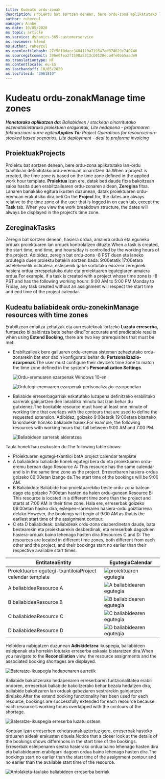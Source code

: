 ```yaml
---
title: Kudeatu ordu-zonak
description: Proiektu bat sortzen denean, bere ordu-zona aplikatutako lan-ordu txantiloian definitutako ordu-eremuan oinarritzen da.
author: ruhercul
manager: Annbe
ms.date: 10/05/2020
ms.topic: article
ms.service: dynamics-365-customerservice
ms.reviewer: kfend
ms.author: ruhercul
ms.openlocfilehash: 27f58f0dacc3404119a719547ad374629c740740
ms.sourcegitcommit: 396e0fea2f1598a5313cb0128eca4fe0bb5aade9
ms.translationtype: HT
ms.contentlocale: eu-ES
ms.lasthandoff: 10/05/2020
ms.locfileid: "3961810"
---
```

# <a name="manage-time-zones"></a><span data-ttu-id="3b559-103">Kudeatu ordu-zonak</span><span class="sxs-lookup"><span data-stu-id="3b559-103">Manage time zones</span></span>

<span data-ttu-id="3b559-104">_**Honetarako aplikatzen da:** Baliabideen / stockean oinarritutako eszenatokietarako proiektuen eragiketak, Lite hedapena - proformaren fakturazioari aurre egitea_</span><span class="sxs-lookup"><span data-stu-id="3b559-104">_**Applies To:** Project Operations for resource/non-stocked based scenarios, Lite deployment - deal to proforma invoicing_</span></span>


## <a name="projects"></a><span data-ttu-id="3b559-105">Proiektuak</span><span class="sxs-lookup"><span data-stu-id="3b559-105">Projects</span></span>

<span data-ttu-id="3b559-106">Proiektu bat sortzen denean, bere ordu-zona aplikatutako lan-ordu txantiloian definitutako ordu-eremuan oinarritzen da.</span><span class="sxs-lookup"><span data-stu-id="3b559-106">When a project is created, the time zone is based on the time zone defined in the applied work hour template.</span></span> <span data-ttu-id="3b559-107">**Proiektua** izan ere, datak beti daude fitxa bakoitzean saioa hasita duen erabiltzailearen ordu-zonaren aldean, **Zeregina** fitxa. Lanaren banakako egitura ikusten duzunean, datak proiektuaren ordu-eremuan erakutsiko dira beti.</span><span class="sxs-lookup"><span data-stu-id="3b559-107">On the **Project** for, the dates are always relative to the time zone of the user that is logged in on each tab, except the **Task** tab. When you view the work breakdown structure, the dates will always be displayed in the project’s time zone.</span></span>

## <a name="tasks"></a><span data-ttu-id="3b559-108">Zereginak</span><span class="sxs-lookup"><span data-stu-id="3b559-108">Tasks</span></span>

<span data-ttu-id="3b559-109">Zeregin bat sortzen denean, hasiera ordua, amaiera ordua eta eguneko orduak proiektuaren lan orduek kontrolatzen dituzte.</span><span class="sxs-lookup"><span data-stu-id="3b559-109">When a task is created, the start time, end time, and hours/day is controlled by the working hours of the project.</span></span> <span data-ttu-id="3b559-110">Adibidez, zeregin bat ordu-zona -8 PST duen eta laneko ordutegia duen proiektu batekin sortzen bada: 9:00etatik 17:00etara astelehenetik ostiralera, esleipenik gabe sortutako edozein zereginek hasiera ordua errespetatuko dute eta proiektuaren egutegiaren amaiera ordua.</span><span class="sxs-lookup"><span data-stu-id="3b559-110">For example, if a task is created with a project whose time zone is -8 PST and has the following working hours: 9:00 AM to 5:00 PM Monday to Friday, any task created without an assignment will respect the start time and end time of the project calendar.</span></span>

## <a name="manage-resources-with-time-zones"></a><span data-ttu-id="3b559-111">Kudeatu baliabideak ordu-zonekin</span><span class="sxs-lookup"><span data-stu-id="3b559-111">Manage resources with time zones</span></span>

<span data-ttu-id="3b559-112">Erabiltzean emaitza zehatzak eta aurresatekoak lortzeko **Luzatu erreserba**, funtsezko bi baldintza bete behar dira:</span><span class="sxs-lookup"><span data-stu-id="3b559-112">For accurate and predictable results when using **Extend Booking**, there are two key prerequisites that must be met:</span></span>  

- <span data-ttu-id="3b559-113">Erabiltzaileak bere gailuaren ordu-eremua sisteman zehaztutako ordu-zonarekin bat etor dadin konfiguratu behar du **Pertsonalizazio-ezarpenak**.</span><span class="sxs-lookup"><span data-stu-id="3b559-113">The user must configure their device's time zone to match the time zone defined in the system's **Personalization Settings**.</span></span>
 
  ![Ordu-eremuaren ezarpenak Windows 10-en](media/reconcile-assignments-03.png)

  ![Ordutegi-eremuaren ezarpenak pertsonalizazio-ezarpenetan](media/reconcile-assignments-04.png)
 
- <span data-ttu-id="3b559-116">Baliabide erreserbagarriak eskatutako luzapena definitzeko erabilitako sarrerak gainjartzen den lanaldiko minutu bat izan behar du gutxienez.</span><span class="sxs-lookup"><span data-stu-id="3b559-116">The bookable resource must have at least one minute of working time that overlaps with the contours that are used to define the requested extension.</span></span> <span data-ttu-id="3b559-117">Adibidez, goizeko 9:00etatik 19:00etara bitarteko lanorduekin honako baliabide hauek.</span><span class="sxs-lookup"><span data-stu-id="3b559-117">For example, the following resources with working hours that fall between 9:00 AM and 7:00 PM.</span></span> 

  ![Baliabideen sarrerak alderatzea](media/reconcile-assignments-05.png)

<span data-ttu-id="3b559-119">Taula honek hau erakusten du:</span><span class="sxs-lookup"><span data-stu-id="3b559-119">The following table shows:</span></span>

- <span data-ttu-id="3b559-120">Proiektuaren egutegi-txantiloi bat</span><span class="sxs-lookup"><span data-stu-id="3b559-120">A project calendar template</span></span>
- <span data-ttu-id="3b559-121">A baliabidea: baliabide honek egutegi bera du eta proiektuaren ordu-eremu berean dago.</span><span class="sxs-lookup"><span data-stu-id="3b559-121">Resource A: This resource has the same calendar and is in the same time zone as the project.</span></span> <span data-ttu-id="3b559-122">Erreserbaren hasiera-ordua goizeko 09:00etan izango da.</span><span class="sxs-lookup"><span data-stu-id="3b559-122">The start time of the bookings will be 9:00 AM.</span></span>
- <span data-ttu-id="3b559-123">B Baliabidea: Baliabide hau proiektuarekiko beste ordu-zona batean dago eta goizeko 7:00etan hasten da haien ordu-gunean.</span><span class="sxs-lookup"><span data-stu-id="3b559-123">Resource B: This resource is located in a different time zone than the project and starts at 7:00 AM in their time zone.</span></span> <span data-ttu-id="3b559-124">Hala ere, erreserbak goizeko 09:00etan hasiko dira, esleipen-sarreraren hasiera-ordu goiztiarrena delako.</span><span class="sxs-lookup"><span data-stu-id="3b559-124">However, the bookings will begin at 9:00 AM as that is the earliest start time of the assignment contour.</span></span>
- <span data-ttu-id="3b559-125">C eta D baliabideak: baliabideak ordu-zona desberdinetan daude, bata bestearekin eta proiektuarekin desberdinak, eta erreserbak dagozkien hasiera-orduak baino lehenago hasten dira.</span><span class="sxs-lookup"><span data-stu-id="3b559-125">Resources C and D: The resources are located in different time zones, both different from each other and the project, and their bookings start no earlier than their respective available start times.</span></span>

|<span data-ttu-id="3b559-126">Entitatea</span><span class="sxs-lookup"><span data-stu-id="3b559-126">Entity</span></span>  |<span data-ttu-id="3b559-127">Egutegia</span><span class="sxs-lookup"><span data-stu-id="3b559-127">Calendar</span></span>  |
|-|-|
|<span data-ttu-id="3b559-128">Proiektuaren egutegi-txantiloia</span><span class="sxs-lookup"><span data-stu-id="3b559-128">Project calendar template</span></span>   | ![proiektuaren egutegia](media/reconcile-assignments-06.png) |
|<span data-ttu-id="3b559-130">A baliabidea</span><span class="sxs-lookup"><span data-stu-id="3b559-130">Resource A</span></span>  | ![A baliabidearen egutegia](media/reconcile-assignments-06.png) |
|<span data-ttu-id="3b559-132">B baliabidea</span><span class="sxs-lookup"><span data-stu-id="3b559-132">Resource B</span></span>  |  ![B baliabidearen egutegia](media/reconcile-assignments-07.png) |
|<span data-ttu-id="3b559-134">C baliabidea</span><span class="sxs-lookup"><span data-stu-id="3b559-134">Resource C</span></span>  |  ![C baliabidearen egutegia](media/reconcile-assignments-08.png) |
|<span data-ttu-id="3b559-136">D baliabidea</span><span class="sxs-lookup"><span data-stu-id="3b559-136">Resource D</span></span>  | ![D baliabidearen egutegia](media/reconcile-assignments-09.png)  |
 
<span data-ttu-id="3b559-138">Helbidera nabigatzen duzunean **Adiskidetzea** ikuspegia, baliabideen esleipenak eta horrekin lotutako erreserba eskasia bistaratzen dira.</span><span class="sxs-lookup"><span data-stu-id="3b559-138">When you navigate to the **Reconciliation** view, the resource assignments and the associated booking shortages are displayed.</span></span>

![Bateratze-ikuspegia hedapenaren aurretik](media/reconcile-assignments-10.png)

<span data-ttu-id="3b559-140">Baliabide bakoitzerako hedapenaren erreserbaren funtzionalitatea erabili ondoren, erreserbak baliabide bakoitzerako behar bezala hedatzen dira, baliabide bakoitzaren lan orduak gabeziaren sestrarekin gainjartzen direlako.</span><span class="sxs-lookup"><span data-stu-id="3b559-140">After the extend booking functionality has been used for each resource, bookings are successfully extended for each resource because each resource’s working hours overlapped with the contours of the shortage.</span></span>

![Bateratze-ikuspegia erreserba luzatu ostean](media/reconcile-assignments-11.png) 

<span data-ttu-id="3b559-142">Kontuan izan erreserben xehetasunak aztertuz gero, erreserbak hasteko orduaren aldeak erakusten dituela.</span><span class="sxs-lookup"><span data-stu-id="3b559-142">Notice that a closer look at the details of the bookings shows differences in the start time of the bookings.</span></span> <span data-ttu-id="3b559-143">Erreserbak esleipenaren sestra hasierako ordua baino lehenago hasten dira eta baliabidearen erabilgarri dagoen ordua baino lehenago hasten dira.</span><span class="sxs-lookup"><span data-stu-id="3b559-143">The bookings start no earlier than the start time of the assignment contour and no earlier than the available start time of the resource.</span></span>

![Antolaketa-taulako baliabideen erreserba berriak](media/reconcile-assignments-12.png)
